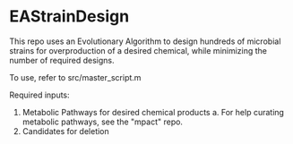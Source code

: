 # EAStrainDesign
This repo uses an Evolutionary Algorithm to design hundreds of microbial strains for overproduction of a desired chemical, while minimizing the number of required designs.

To use, refer to src/master_script.m

Required inputs:
  1. Metabolic Pathways for desired chemical products
    a. For help curating metabolic pathways, see the "mpact" repo.
  2. Candidates for deletion
